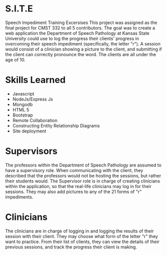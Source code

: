 # S.I.T.E
Speech Impediment Training Excersises
This project was assigned as the final project for CMST 332 to all 5 contributors.  The goal was to create a web application the Department of Speech Pathology at Kansas State University could use to log the progress their clients' progress in overcoming their speech impediment (specifically, the letter "r"). A session would consist of a clinician showing a picture to the client, and submitting if the client can correctly pronounce the word. The clients are all under the age of 10.

# Skills Learned
- Javascript
- NodeJs/Express Js
- Mongodb
- HTML 5
- Bootstrap
- Remote Collaboration
- Constructing Entity Relationship Diagrams
- Site deployment

# Supervisors
The professors within the Department of Speech Pathology are assumed to have a supervisory role. When communicating with the client, they described that the professors would not be hosting the sessions, but rather their students would. The Supervisor role is in charge of creating clinicians within the application, so that the real-life clinicians may log in for their sessions. They may also add pictures to any of the 21 forms of "r" impediments.

# Clinicians
The clinicians are in charge of logging in and logging the results of their session with their client. They may choose what form of the letter "r" they want to practice. From their list of clients, they can view the details of their previous sessions, and track the progress their client is making.
